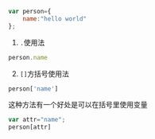 ```javascript
var person={
	name:"hello world"
};
```

1. `.`使用法

```javascript
person.name
```

2. `[]`方括号使用法

```javascript
person['name']
```

这种方法有一个好处是可以在括号里使用变量

```javascript
var attr="name";
person[attr]
```